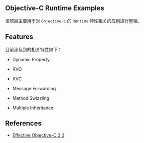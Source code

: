 ## Objective-C Runtime Examples

该项目主要用于对 `Objective-C` 的 `Runtime` 特性相关的应用进行整理。

## Features

目前涉及到的相关特性如下：

* Dynamic Property 

* KVO

* KVC

* Message Forwarding

* Method Swizzling

* Multiple Inheritance

## References

* [Effective Objective-C 2.0](https://www.amazon.com/Effective-Objective-C-2-0-Specific-Development-ebook/dp/B00CUG5MZA)


